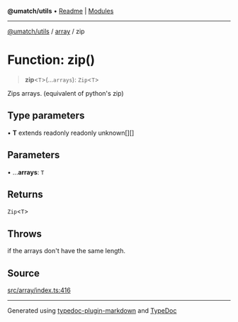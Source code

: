 **@umatch/utils** • [Readme](../../index.md) \| [Modules](../../modules.md)

***

[@umatch/utils](../../modules.md) / [array](../index.md) / zip

# Function: zip()

> **zip**\<`T`\>(...`arrays`): `Zip`\<`T`\>

Zips arrays. (equivalent of python's zip)

## Type parameters

• **T** extends readonly readonly unknown[][]

## Parameters

• ...**arrays**: `T`

## Returns

`Zip`\<`T`\>

## Throws

if the arrays don't have the same length.

## Source

[src/array/index.ts:416](https://github.com/umatch-oficial/utils/blob/1c5b195/src/array/index.ts#L416)

***

Generated using [typedoc-plugin-markdown](https://www.npmjs.com/package/typedoc-plugin-markdown) and [TypeDoc](https://typedoc.org/)
